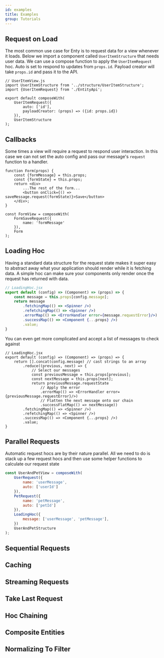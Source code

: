 ```yaml
---
id: examples
title: Examples
group: Tutorials
---
```


## Request on Load
The most common use case for Enty is to request data for a view whenever it loads. 
Below we import a component called `UserItemStructure` that needs user data.
We can use a compose function to apply the `UserItemRequest` hoc.
Auto is set to respond to updates from `props.id`.
Payload creator will take `props.id` and pass it to the API.

```
// UserItemView.js
import UserItemStructure from '../structure/UserItemStructure';
import {UserItemRequest} from './EntityApi';

export default composeWith(
    UserItemRequest({
        auto: ['id'],
        payloadCreator: (props) => ({id: props.id})
    }),
    UserItemStructure
);
```

## Callbacks
Some times a view will require a request to respond user interaction. In this case we can not set
the auto config and pass our message's `request` function to a handler.

```
function Form(props) {
    const {formMessage} = this.props;
    const {formState} = this.props;
    return <div>
        ...The rest of the form...
        <button onClick={() => saveMessage.request(formState)}>Save</button>
    </div>;
}

const FormView = composeWith(
    FormSaveRequest({
        name: 'formMessage'
    }),
    Form
);

```
## Loading Hoc
Having a standard data structure for the request state makes it super easy to abstract away what
your application should render while it is fetching data. A simple hoc can make sure your components
only render once the request has returned with data.

```jsx
// LoadingHoc.jsx
export default (config) => (Component) => (props) => {
    const message = this.props[config.message];
    return message
        .fetchingMap(() => <Spinner />)
        .refetchingMap(() => <Spinner />)
        .errorMap(() => <ErrorHandler error={message.requestError}/>)
        .successMap(() => <Component {...props} />)
        .value;
}
```

You can even get more complicated and accept a list of messages to check against

```
// LoadingHoc.jsx
export default (config) => (Component) => (props) => {
    return [].concat(config.message) // cast strings to an array
        .reduce((previous, next) => {
            // Select our messages
            const previousMessage = this.props[previous];
            const nextMessage = this.props[next];
            return previousMessage.requestState
                // Apply the error
                .errorMap(() => <ErrorHandler error={previousMessage.requestError}/>)
                // Flatten the next message onto our chain
                .successFlatMap(() => nextMessage))
        .fetchingMap(() => <Spinner />)
        .refetchingMap(() => <Spinner />)
        .successMap(() => <Component {...props} />)
        .value;
}
```

## Parallel Requests
Automatic request hocs are by their nature parallel. All we need to do is stack up a few request
hocs and then use some helper functions to calculate our request state

```js
const UserAndPetView = composeWith(
    UserRequest({
        name: 'userMessage',
        auto: ['userId']
    }),
    PetRequest({
        name: 'petMessage',
        auto: ['petId']
    }),
    LoadingHoc({
        message: ['userMessage', 'petMessage'],
    })
    UserAndPetStructure
);
```

## Sequential Requests


## Caching

## Streaming Requests

## Take Last Request

## Hoc Chaining

## Composite Entities

## Normalizing To Filter

